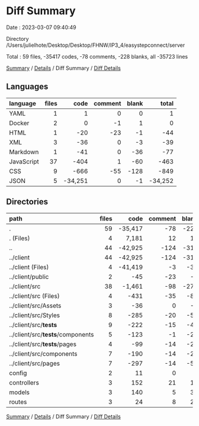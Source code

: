 # Diff Summary

Date : 2023-03-07 09:40:49

Directory /Users/julielhote/Desktop/Desktop/FHNW/IP3_4/easystepconnect/server

Total : 59 files,  -35417 codes, -78 comments, -228 blanks, all -35723 lines

[Summary](results.md) / [Details](details.md) / Diff Summary / [Diff Details](diff-details.md)

## Languages
| language | files | code | comment | blank | total |
| :--- | ---: | ---: | ---: | ---: | ---: |
| YAML | 1 | 1 | 0 | 0 | 1 |
| Docker | 2 | 0 | -1 | 1 | 0 |
| HTML | 1 | -20 | -23 | -1 | -44 |
| XML | 3 | -36 | 0 | -3 | -39 |
| Markdown | 1 | -41 | 0 | -36 | -77 |
| JavaScript | 37 | -404 | 1 | -60 | -463 |
| CSS | 9 | -666 | -55 | -128 | -849 |
| JSON | 5 | -34,251 | 0 | -1 | -34,252 |

## Directories
| path | files | code | comment | blank | total |
| :--- | ---: | ---: | ---: | ---: | ---: |
| . | 59 | -35,417 | -78 | -228 | -35,723 |
| . (Files) | 4 | 7,181 | 12 | 17 | 7,210 |
| .. | 44 | -42,925 | -124 | -317 | -43,366 |
| ../client | 44 | -42,925 | -124 | -317 | -43,366 |
| ../client (Files) | 4 | -41,419 | -3 | -38 | -41,460 |
| ../client/public | 2 | -45 | -23 | -2 | -70 |
| ../client/src | 38 | -1,461 | -98 | -277 | -1,836 |
| ../client/src (Files) | 4 | -431 | -35 | -85 | -551 |
| ../client/src/Assets | 3 | -36 | 0 | -3 | -39 |
| ../client/src/Styles | 8 | -285 | -20 | -57 | -362 |
| ../client/src/__tests__ | 9 | -222 | -15 | -46 | -283 |
| ../client/src/__tests__/components | 5 | -123 | -1 | -20 | -144 |
| ../client/src/__tests__/pages | 4 | -99 | -14 | -26 | -139 |
| ../client/src/components | 7 | -190 | -14 | -29 | -233 |
| ../client/src/pages | 7 | -297 | -14 | -57 | -368 |
| config | 2 | 11 | 0 | 2 | 13 |
| controllers | 3 | 152 | 21 | 19 | 192 |
| models | 3 | 140 | 5 | 31 | 176 |
| routes | 3 | 24 | 8 | 20 | 52 |

[Summary](results.md) / [Details](details.md) / Diff Summary / [Diff Details](diff-details.md)
